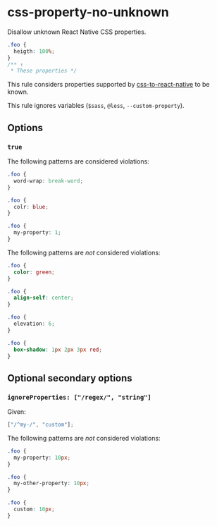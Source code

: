 # css-property-no-unknown

Disallow unknown React Native CSS properties.

```css
.foo {
  heigth: 100%;
}
/** ↑
 * These properties */
```

This rule considers properties supported by [css-to-react-native](https://github.com/styled-components/css-to-react-native) to be known.

This rule ignores variables (`$sass`, `@less`, `--custom-property`).

## Options

### `true`

The following patterns are considered violations:

```css
.foo {
  word-wrap: break-word;
}
```

```css
.foo {
  colr: blue;
}
```

```css
.foo {
  my-property: 1;
}
```

The following patterns are _not_ considered violations:

```css
.foo {
  color: green;
}
```

```css
.foo {
  align-self: center;
}
```

```css
.foo {
  elevation: 6;
}
```

```css
.foo {
  box-shadow: 1px 2px 3px red;
}
```

## Optional secondary options

### `ignoreProperties: ["/regex/", "string"]`

Given:

```js
["/^my-/", "custom"];
```

The following patterns are _not_ considered violations:

```css
.foo {
  my-property: 10px;
}
```

```css
.foo {
  my-other-property: 10px;
}
```

```css
.foo {
  custom: 10px;
}
```
